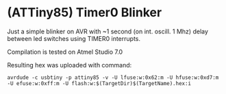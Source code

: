 # (ATTiny85) Timer0 Blinker

Just a simple blinker on AVR with ~1 second (on int. oscill. 1 Mhz) delay between led switches using TIMER0 interrupts.

Compilation is tested on Atmel Studio 7.0

Resulting hex was uploaded with command:
```
avrdude -c usbtiny -p attiny85 -v -U lfuse:w:0x62:m -U hfuse:w:0xd7:m -U efuse:w:0xff:m -U flash:w:$(TargetDir)$(TargetName).hex:i
```